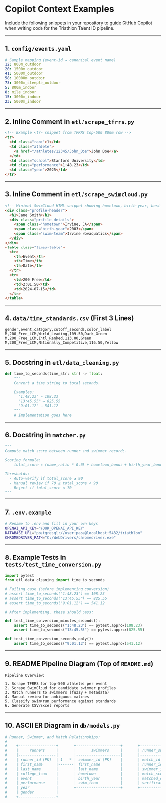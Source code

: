 # Copilot Context Examples

Include the following snippets in your repository to guide GitHub Copilot when writing code for the Triathlon Talent ID pipeline.

---

## 1. `config/events.yaml`

```yaml
# Sample mapping (event-id → canonical event name)
12: 800m_outdoor
20: 1500m_outdoor
41: 5000m_outdoor
58: 10000m_outdoor
73: 3000m_steeple_outdoor
5: 800m_indoor
8: mile_indoor
15: 3000m_indoor
23: 5000m_indoor
```

---

## 2. Inline Comment in `etl/scrape_tfrrs.py`

```html
<!-- Example <tr> snippet from TFRRS top-500 800m row -->
<tr>
  <td class="rank">1</td>
  <td class="athlete">
    <a href="/athletes/12345/John_Doe">John Doe</a>
  </td>
  <td class="school">Stanford University</td>
  <td class="performance">1:48.23</td>
  <td class="year">2025</td>
</tr>
```

---

## 3. Inline Comment in `etl/scrape_swimcloud.py`

```html
<!-- Minimal SwimCloud HTML snippet showing hometown, birth-year, best-times table header -->
<div class="profile-header">
  <h1>Jane Smith</h1>
  <div class="profile-details">
    <span class="hometown">Irvine, CA</span>
    <span class="birth-year">2003</span>
    <span class="swim-team">Irvine Novaquatics</span>
  </div>
</div>
<table class="times-table">
  <tr>
    <th>Event</th>
    <th>Time</th>
    <th>Date</th>
  </tr>
  <tr>
    <td>200 Free</td>
    <td>2:01.50</td>
    <td>2024-07-15</td>
  </tr>
</table>
```

---

## 4. `data/time_standards.csv` (First 3 Lines)

```csv
gender,event,category,cutoff_seconds,color_label
M,200_Free_LCM,World_Leading,109.50,Dark_Green
M,200_Free_LCM,Intl_Ranked,113.00,Green
M,200_Free_LCM,Nationally_Competitive,116.50,Yellow
```

---

## 5. Docstring in `etl/data_cleaning.py`

```python
def time_to_seconds(time_str: str) -> float:
    """
    Convert a time string to total seconds.

    Examples:
      "1:48.23" → 108.23
      "13:45.55" → 825.55
      "9:01.12" → 541.12
    """
    # Implementation goes here
```

---

## 6. Docstring in `matcher.py`

```python
"""
Compute match_score between runner and swimmer records.

Scoring formula:
    total_score = (name_ratio * 0.6) + hometown_bonus + birth_year_bonus + school_bonus

Thresholds:
  - Auto-verify if total_score ≥ 90
  - Manual review if 70 ≤ total_score < 90
  - Reject if total_score < 70
"""
```

---

## 7. `.env.example`

```bash
# Rename to .env and fill in your own keys
OPENAI_API_KEY="YOUR_OPENAI_API_KEY"
DATABASE_URL="postgresql://user:pass@localhost:5432/triathlon"
CHROMEDRIVER_PATH="C:/WebDrivers/chromedriver.exe"
```

---

## 8. Example Tests in `tests/test_time_conversion.py`

```python
import pytest
from etl.data_cleaning import time_to_seconds

# Failing case (before implementing conversion)
# assert time_to_seconds("1:48.23") == 108.23
# assert time_to_seconds("13:45.55") == 825.55
# assert time_to_seconds("9:01.12") == 541.12

# After implementing, these should pass:

def test_time_conversion_minutes_seconds():
    assert time_to_seconds("1:48.23") == pytest.approx(108.23)
    assert time_to_seconds("13:45.55") == pytest.approx(825.55)

def test_time_conversion_seconds_only():
    assert time_to_seconds("9:01.12") == pytest.approx(541.12)
```

---

## 9. README Pipeline Diagram (Top of `README.md`)

```text
Pipeline Overview:

1. Scrape TFRRS for top-500 athletes per event
2. Scrape SwimCloud for candidate swimmer profiles
3. Match runners to swimmers (fuzzy + metadata)
4. Manual review for ambiguous matches
5. Classify swim/run performance against standards
6. Generate CSV/Excel reports
```

---

## 10. ASCII ER Diagram in `db/models.py`

```python
# Runner, Swimmer, and Match Relationships:
#
#    +-----------------+       +--------------------+       +--------------------+
#    |     runners     |       |       swimmers     |       | runner_swimmer_match |
#    |-----------------|       |--------------------|       |----------------------|
#    | runner_id (PK)  | 1   * | swimmer_id (PK)    |       | match_id (PK)       |
#    | first_name      |-------| first_name         |       | runner_id (FK)      |
#    | last_name       |       | last_name          |       | swimmer_id (FK)     |
#    | college_team    |       | hometown           |       | match_score         |
#    | event           |       | birth_year         |       | matched_on_fields   |
#    | performance     |       | swim_team          |       | verification_status |
#    | year            |       +--------------------+       +----------------------+
#    | gender          |
#    +-----------------+
```
